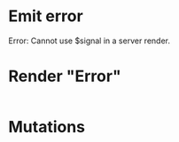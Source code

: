# Emit error
  Error: Cannot use $signal in a server render.


# Render "Error"
```html

```

# Mutations
```

```
